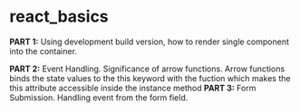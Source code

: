 # react_basics

**PART 1:** Using development build version, how to render single component into the container. 

**PART 2:** Event Handling. Significance of arrow functions. Arrow functions binds the state values to the this keyword with               the fuction which makes the this attribute accessible inside the instance method
**PART 3:** Form Submission. Handling event from the form field. 

